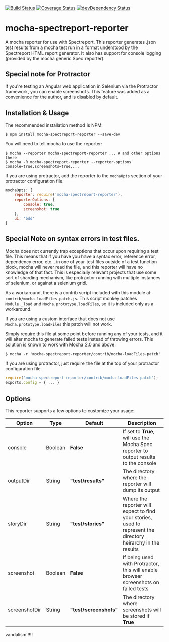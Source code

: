 [![Build Status](https://travis-ci.org/jj4th/mocha-spectreport-reporter.svg?branch=master)](https://travis-ci.org/jj4th/mocha-spectreport-reporter) [![Coverage Status](https://coveralls.io/repos/github/jj4th/mocha-spectreport-reporter/badge.svg?branch=master)](https://coveralls.io/github/jj4th/mocha-spectreport-reporter?branch=master) [![devDependency Status](https://david-dm.org/jj4th/mocha-spectreport-reporter/dev-status.svg)](https://david-dm.org/jj4th/mocha-spectreport-reporter#info=devDependencies)

# mocha-spectreport-reporter
A mocha reporter for use with Spectreport.  This reporter generates .json test results from a mocha test run in a format understood by the Spectreport HTML report generator.  It also has support for console logging (provided by the mocha generic Spec reporter).

## Special note for Protractor
If you're testing an Angular web application in Selenium via the Protractor framework, you can enable screenshots.  This feature was added as a convenience for the author, and is disabled by default.

## Installation & Usage
The recommended installation method is NPM:

```shell
$ npm install mocha-spectreport-reporter --save-dev
```

You will need to tell mocha to use the reporter:
```shell
$ mocha --reporter mocha-spectreport-reporter ... # and other options there
$ mocha -R mocha-spectreport-reporter --reporter-options console=true,screenshots=true,...
```

If you are using protractor, add the reporter to the `mochaOpts` section of your protractor configuration file.
```javascript
mochaOpts: {
    reporter: require('mocha-spectreport-reporter'),
    reporterOptions: {
        console: true,
        screenshot: true
    },
    ui: 'bdd'
}
```

## Special Note on syntax errors in test files.
Mocha does not currently trap exceptions that occur upon requiring a test file.  This means that if you have you have a syntax error, reference error, dependency error, etc... in one of your test files outside of a test function block, mocha will never read the file, and this reporter will have no knowledge of that fact.  This is especially relevant projects that use some sort of sharding mechanism, like protractor running with multiple instances of selenium, or against a selenium grid.

As a workaround, there is a contrib script included with this module at: `contrib/mocha-loadFiles-patch.js`.  This script monkey patches `Module._load` and `Mocha.prototype.loadFiles`, so it is included only as a workaround.

If you are using a custom interface that does not use `Mocha.prototype.loadFiles` this patch will not work.

Simply require this file at some point before running any of your tests, and it will alter mocha to generate failed tests instead of throwing errors.  This solution is known to work with Mocha 2.0 and above.

```shell
$ mocha -r 'mocha-spectreport-reporter/contrib/mocha-loadFiles-patch'
```

If you are using protractor, just require the file at the top of your protractor configuration file.

```javascript
require('mocha-spectreport-reporter/contrib/mocha-loadFiles-patch');
exports.config = { ... }
```

## Options
This reporter supports a few options to customize your usage:

| Option | Type | Default | Description |
| --- | --- | --- | --- |
| console | Boolean | **False** | If set to **True**, will use the Mocha Spec reporter to output results to the console |
| outputDir | String | **"test/results"** | The directory where the reporter will dump its output |
| storyDir | String | **"test/stories"** | Where the reporter will expect to find your stories, used to represent the directory heirarchy in the results |
| screenshot | Boolean | **False** | If being used with Protractor, this will enable browser screenshots on failed tests |
| screenshotDir | String | **"test/screenshots"** | The directory where screenshots will be stored if **True** |

vandalism!!!!!
